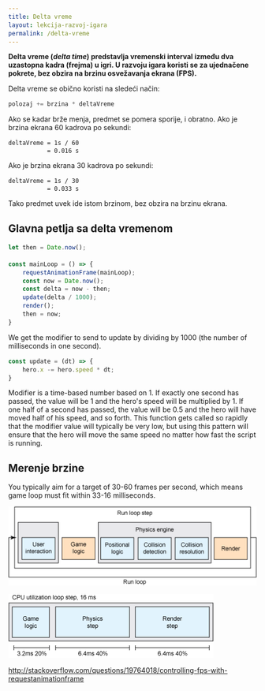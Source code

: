 ```yaml
---
title: Delta vreme
layout: lekcija-razvoj-igara
permalink: /delta-vreme
---
```


**Delta vreme (*delta time*) predstavlja vremenski interval između dva uzastopna kadra (frejma) u igri. U razvoju igara koristi se za ujednačene pokrete, bez obzira na brzinu osvežavanja ekrana (FPS).**

Delta vreme se obično koristi na sledeći način:

```js
polozaj += brzina * deltaVreme
``` 

Ako se kadar brže menja, predmet se pomera sporije, i obratno. Ako je brzina ekrana 60 kadrova po sekundi:

```
deltaVreme = 1s / 60 
           = 0.016 s
```

Ako je brzina ekrana 30 kadrova po sekundi:

```
deltaVreme = 1s / 30 
           = 0.033 s
```

Tako predmet uvek ide istom brzinom, bez obzira na brzinu ekrana.

## Glavna petlja sa delta vremenom

```js
let then = Date.now();

const mainLoop = () => {
	requestAnimationFrame(mainLoop);
	const now = Date.now();
	const delta = now - then;
	update(delta / 1000);
	render();
	then = now;
}
```

We get the modifier to send to update by dividing by 1000 (the number of milliseconds in one second).

```js
const update = (dt) => {
	hero.x -= hero.speed * dt;
}
```

Modifier is a time-based number based on 1. If exactly one second has passed, the value will be 1 and the hero's speed will be multiplied by 1. If one half of a second has passed, the value will be 0.5 and the hero will have moved half of his speed, and so forth. This function gets called so rapidly that the modifier value will typically be very low, but using this pattern will ensure that the hero will move the same speed no matter how fast the script is running.

## Merenje brzine

You typically aim for a target of 30-60 frames per second, which means game loop must fit within 33-16 milliseconds.

![](/images/razvoj-igara/petlja.gif)

![](/images/razvoj-igara/potrosnja.gif)

http://stackoverflow.com/questions/19764018/controlling-fps-with-requestanimationframe

